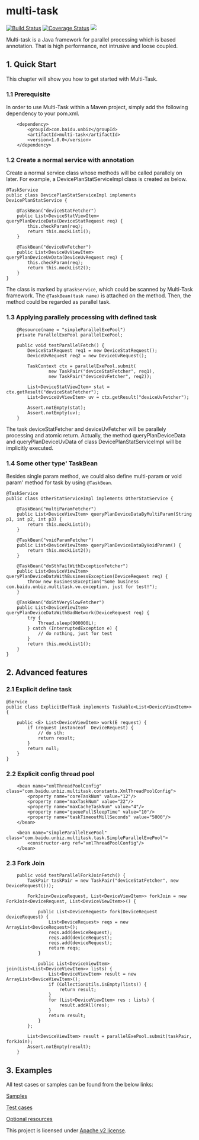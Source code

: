 # multi-task
[![Build Status](https://travis-ci.org/wangchongjie/multi-task.svg?branch=master)](https://travis-ci.org/wangchongjie/multi-task)
[![Coverage Status](https://coveralls.io/repos/github/wangchongjie/multi-task/badge.svg?branch=master)](https://coveralls.io/github/wangchongjie/multi-task?branch=master)
![](https://maven-badges.herokuapp.com/maven-central/com.baidu.unbiz/multi-task/badge.svg)

Multi-task is a Java framework for parallel processing which is based annotation. That is high performance, not intrusive and loose coupled.

## 1. Quick Start
This chapter will show you how to get started with Multi-Task.

### 1.1 Prerequisite
In order to use Multi-Task within a Maven project, simply add the following dependency to your pom.xml. 
```
	<dependency>
    	<groupId>com.baidu.unbiz</groupId>
    	<artifactId>multi-task</artifactId>
    	<version>1.0.0</version>
	</dependency>
```

### 1.2 Create a normal service with annotation
Create a normal service class whose methods will be called parallely on later. For example, a DevicePlanStatServiceImpl class is created as below.
```
@TaskService
public class DevicePlanStatServiceImpl implements DevicePlanStatService {
    
    @TaskBean("deviceStatFetcher")
    public List<DeviceStatViewItem> queryPlanDeviceData(DeviceStatRequest req) {
        this.checkParam(req);
        return this.mockList1();
    }

    @TaskBean("deviceUvFetcher")
    public List<DeviceUvViewItem> queryPlanDeviceUvData(DeviceUvRequest req) {
        this.checkParam(req);
        return this.mockList2();
    }
}
```
The class is marked by `@TaskService`, which could be scanned by Multi-Task framework. The `@TaskBean(task name)` is attached on the method. Then, the method could be regarded as parallel task. 

### 1.3 Applying parallely processing with defined task
```
    @Resource(name = "simpleParallelExePool")
    private ParallelExePool parallelExePool;

    public void testParallelFetch() {
        DeviceStatRequest req1 = new DeviceStatRequest();
        DeviceUvRequest req2 = new DeviceUvRequest();

        TaskContext ctx = parallelExePool.submit(
                new TaskPair("deviceStatFetcher", req1),
                new TaskPair("deviceUvFetcher", req2));

        List<DeviceStatViewItem> stat = ctx.getResult("deviceStatFetcher");
        List<DeviceUvViewItem> uv = ctx.getResult("deviceUvFetcher");

        Assert.notEmpty(stat);
        Assert.notEmpty(uv);
    }
```
The task deviceStatFetcher and deviceUvFetcher will be parallely processing and atomic return. Actually, the method queryPlanDeviceData and queryPlanDeviceUvData of class DevicePlanStatServiceImpl will be implicitly executed.

### 1.4 Some other type' TaskBean
Besides single param method, we could also define multi-param or void param' method for task by using `@TaskBean`.
```
@TaskService
public class OtherStatServiceImpl implements OtherStatService {
   
    @TaskBean("multiParamFetcher")
    public List<DeviceViewItem> queryPlanDeviceDataByMultiParam(String p1, int p2, int p3) {
        return this.mockList1();
    }

    @TaskBean("voidParamFetcher")
    public List<DeviceViewItem> queryPlanDeviceDataByVoidParam() {
        return this.mockList2();
    }
    
    @TaskBean("doSthFailWithExceptionFetcher")
    public List<DeviceViewItem> queryPlanDeviceDataWithBusinessException(DeviceRequest req) {
        throw new BusinessException("Some business com.baidu.unbiz.multitask.vo.exception, just for test!");
    }
    
    @TaskBean("doSthVerySlowFetcher")
    public List<DeviceViewItem> queryPlanDeviceDataWithBadNetwork(DeviceRequest req) {
        try {
            Thread.sleep(900000L);
        } catch (InterruptedException e) {
            // do nothing, just for test
        }
        return this.mockList1();
    }
}
```

## 2. Advanced features
### 2.1 Explicit define task
```
@Service
public class ExplicitDefTask implements Taskable<List<DeviceViewItem>> {

    public <E> List<DeviceViewItem> work(E request) {
        if (request instanceof  DeviceRequest) {
            // do sth;
            return result;
        }
        return null;
    }
}
```

### 2.2 Explicit config thread pool
```
    <bean name="xmlThreadPoolConfig" class="com.baidu.unbiz.multitask.constants.XmlThreadPoolConfig">
        <property name="coreTaskNum" value="12"/>
        <property name="maxTaskNum" value="22"/>
        <property name="maxCacheTaskNum" value="4"/>
        <property name="queueFullSleepTime" value="10"/>
        <property name="taskTimeoutMillSeconds" value="5000"/>
    </bean>

    <bean name="simpleParallelExePool" class="com.baidu.unbiz.multitask.task.SimpleParallelExePool">
        <constructor-arg ref="xmlThreadPoolConfig"/>
    </bean>
```

### 2.3 Fork Join
```
    public void testParallelForkJoinFetch() {
        TaskPair taskPair = new TaskPair("deviceStatFetcher", new DeviceRequest()));

        ForkJoin<DeviceRequest, List<DeviceViewItem>> forkJoin = new ForkJoin<DeviceRequest, List<DeviceViewItem>>() {

            public List<DeviceRequest> fork(DeviceRequest deviceRequest) {
                List<DeviceRequest> reqs = new ArrayList<DeviceRequest>();
                reqs.add(deviceRequest);
                reqs.add(deviceRequest);
                reqs.add(deviceRequest);
                return reqs;
            }

            public List<DeviceViewItem> join(List<List<DeviceViewItem>> lists) {
                List<DeviceViewItem> result = new ArrayList<DeviceViewItem>();
                if (CollectionUtils.isEmpty(lists)) {
                    return result;
                }
                for (List<DeviceViewItem> res : lists) {
                    result.addAll(res);
                }
                return result;
            }
        };

        List<DeviceViewItem> result = parallelExePool.submit(taskPair, forkJoin);
        Assert.notEmpty(result);
    }
```

## 3. Examples
All test cases or samples can be found from the below links:

[Samples](https://github.com/wangchongjie/multi-task/tree/master/src/test/java/com/baidu/unbiz/multitask/service)

[Test cases](https://github.com/wangchongjie/multi-task/tree/master/src/test/java/com/baidu/unbiz/multitask/demo/test)

[Optional resources](https://github.com/wangchongjie/multi-task/tree/master/src/test/resources)

This project is licensed under [Apache v2 license](http://www.apache.org/licenses/LICENSE-2.0.txt).
